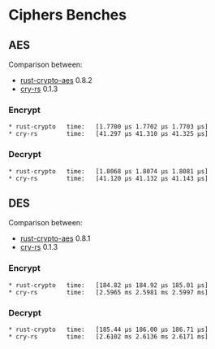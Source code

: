 # Ciphers Benches

## AES

Comparison between:
- [rust-crypto-aes](https://crates.io/crates/aes) 0.8.2
- [cry-rs](https://github.com/davxy/cry) 0.1.3

### Encrypt

```
* rust-crypto   time:   [1.7700 µs 1.7702 µs 1.7703 µs]
* cry-rs        time:   [41.297 µs 41.310 µs 41.325 µs]
```

### Decrypt

```
* rust-crypto   time:   [1.8068 µs 1.8074 µs 1.8081 µs]
* cry-rs        time:   [41.120 µs 41.132 µs 41.143 µs]
```

## DES

Comparison between:
- [rust-crypto-aes](https://crates.io/crates/des) 0.8.1
- [cry-rs](https://github.com/davxy/cry) 0.1.3

### Encrypt

```
* rust-crypto   time:   [184.82 µs 184.92 µs 185.01 µs]
* cry-rs        time:   [2.5965 ms 2.5981 ms 2.5997 ms]  
```

### Decrypt

```
* rust-crypto   time:   [185.44 µs 186.00 µs 186.71 µs]
* cry-rs        time:   [2.6102 ms 2.6136 ms 2.6171 ms]
```
